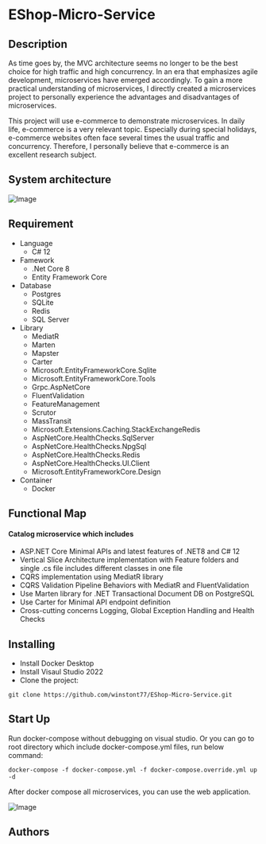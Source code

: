 # EShop-Micro-Service

## Description

As time goes by, the MVC architecture seems no longer to be the best choice for high traffic and high concurrency. In an era that emphasizes agile development, microservices have emerged accordingly. To gain a more practical understanding of microservices, I directly created a microservices project to personally experience the advantages and disadvantages of microservices.

This project will use e-commerce to demonstrate microservices. In daily life, e-commerce is a very relevant topic. Especially during special holidays, e-commerce websites often face several times the usual traffic and concurrency. Therefore, I personally believe that e-commerce is an excellent research subject.


## System architecture

![Image](https://i.imgur.com/OsYwVKo.png)

## Requirement

- Language
  - C# 12
- Famework
  - .Net Core 8
  - Entity Framework Core
- Database
  - Postgres
  - SQLite
  - Redis
  - SQL Server
- Library
  - MediatR
  - Marten
  - Mapster
  - Carter
  - Microsoft.EntityFrameworkCore.Sqlite
  - Microsoft.EntityFrameworkCore.Tools
  - Grpc.AspNetCore
  - FluentValidation
  - FeatureManagement
  - Scrutor
  - MassTransit
  - Microsoft.Extensions.Caching.StackExchangeRedis
  - AspNetCore.HealthChecks.SqlServer
  - AspNetCore.HealthChecks.NpgSql
  - AspNetCore.HealthChecks.Redis
  - AspNetCore.HealthChecks.UI.Client
  - Microsoft.EntityFrameworkCore.Design
- Container
  - Docker

## Functional Map

#### Catalog microservice which includes
* ASP.NET Core Minimal APIs and latest features of .NET8 and C# 12
* Vertical Slice Architecture implementation with Feature folders and single .cs file includes different classes in one file
* CQRS implementation using MediatR library
* CQRS Validation Pipeline Behaviors with MediatR and FluentValidation
* Use Marten library for .NET Transactional Document DB on PostgreSQL
* Use Carter for Minimal API endpoint definition
* Cross-cutting concerns Logging, Global Exception Handling and Health Checks

## Installing

* Install Docker Desktop
* Install Visaul Studio 2022
* Clone the project:
```
git clone https://github.com/winstont77/EShop-Micro-Service.git
```

## Start Up


Run docker-compose without debugging on visual studio. Or you can go to root directory which include docker-compose.yml files, run below command:
```
docker-compose -f docker-compose.yml -f docker-compose.override.yml up -d
```

After docker compose all microservices, you can use the web application.

![Image](https://i.imgur.com/kjd91p1.png)

## Authors
